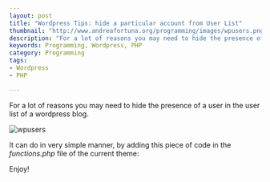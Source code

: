 ```yaml
---
layout: post
title: "Wordpress Tips: hide a particular account from User List"
thumbnail: "http://www.andreafortuna.org/programming/images/wpusers.png"
description: "For a lot of reasons you may need to hide the presence of a user in the user list of a wordpress blog."
keywords: Programming, Wordpress, PHP
category: Programming
tags: 
- Wordpress
- PHP

---
```


For a lot of reasons you may need to hide the presence of a user in the user list of a wordpress blog.

![wpusers](http://www.andreafortuna.org/programming/images/wpusers.png)

It can do in very simple manner, by adding this piece of code in the *functions.php* file of the current theme:

<script src="https://gist.github.com/andreafortuna/8c04d8408c3e03ef7433.js"></script>

Enjoy!

